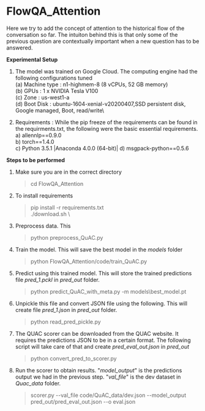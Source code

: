 # FlowQA_Attention 

Here we try to add the concept of attention to the historical flow of the conversation so far. The intuiton behind this is that only some of the previous question are contextually important when a new question has to be answered. 

**Experimental Setup**

1. The model was trained on Google Cloud. The computing engine had the following configurations tuned\
   (a) Machine type : n1-highmem-8 (8 vCPUs, 52 GB memory)\
   (b) GPUs : 1 x NVIDIA Tesla V100\
   (c) Zone : us-west1-a\
   (d) Boot Disk : ubuntu-1604-xenial-v20200407,SSD persistent disk, Google managed, Boot, read/write\
	
 2. Requirements : While the pip freeze of the requirements can be found in the requirments.txt, the following were the basic essential requirements.\
    a) allennlp==0.9.0\
    b) torch==1.4.0 \
    c) Python 3.5.1 |Anaconda 4.0.0 (64-bit)|
    d) msgpack-python==0.5.6


**Steps to be performed**

1) Make sure you are in the correct directory
	> cd FlowQA_Attention
	
2) To install requirements
	> pip install -r requirements.txt \
	>./download.sh \
	
3) Preprocess data. This 
	> python preprocess_QuAC.py

4) Train the model. This will save the best model in the *models* folder
	> python FlowQA_Attention/code/train_QuAC.py
    
5) Predict using this trained model. This will store the trained predictions file *pred_1.pckl* in *pred_out* folder. 
	> python predict_QuAC_with_meta.py -m models\best_model.pt

6) Unpickle this file and convert JSON file using the following. This will create file *pred_1.json* in *pred_out* folder.
	> python read_pred_pickle.py
	
7) The QUAC scorer can be downloaded from the QUAC website. It requires the predictions JSON to be in a certain format. The following script will take care of that and create *pred_eval_out.json* in *pred_out*
	> python convert_pred_to_scorer.py
	
8) Run the scorer to obtain results. "*model_output*" is the predictions output we had in the previous step. "*val_file*" is the dev dataset in *Quac_data* folder.  
	> scorer.py --val_file code/QuAC_data/dev.json --model_output pred_out/pred_eval_out.json --o eval.json
	
